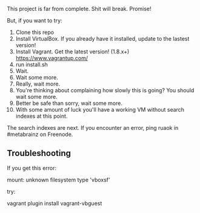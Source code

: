 This project is far from complete. Shit will break. Promise!

But, if you want to try:

1. Clone this repo
2. Install VirtualBox. If you already have it installed, update to the lastest version!
3. Install Vagrant. Get the latest version! (1.8.x+) https://www.vagrantup.com/
4. run install.sh
5. Wait.
6. Wait some more.
7. Really, wait more.
8. You're thinking about complaining how slowly this is going? You should wait some more.
9. Better be safe than sorry, wait some more.
10. With some amount of luck you'll have a working VM without search indexes at this point.

The search indexes are next. If you encounter an error, ping ruaok in #metabrainz on Freenode.


## Troubleshooting

If you get this error:

  mount: unknown filesystem type 'vboxsf'

try:

  vagrant plugin install vagrant-vbguest

